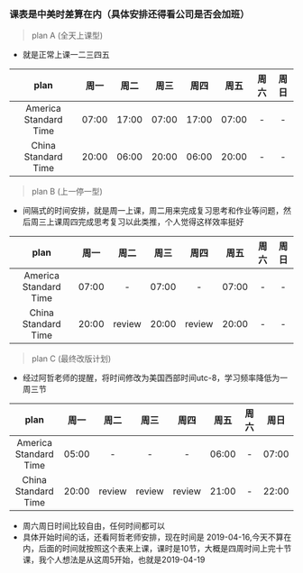 ### 课表是中美时差算在内（具体安排还得看公司是否会加班）

> plan A (全天上课型)

* 就是正常上课一二三四五

|   plan   |   周一   |   周二   |   周三   |   周四   |   周五   |   周六   |   周日   |
|:--------:|:--------:|:--------:|:-------:|:--------:|:--------:|:--------:|:-------:|
|America Standard Time|07:00|17:00|07:00|17:00|07:00|-|-|
|China Standard Time|20:00|06:00|20:00|06:00|20:00|-|-|

> plan B (上一停一型)

* 间隔式的时间安排，就是周一上课，周二用来完成复习思考和作业等问题，然后周三上课周四完成思考复习以此类推，个人觉得这样效率挺好

|   plan   |   周一   |   周二   |   周三   |   周四   |   周五   |   周六   |   周日   |
|:--------:|:--------:|:--------:|:-------:|:--------:|:--------:|:--------:|:-------:|
|America Standard Time|07:00|-|07:00|-|07:00|-|-|
|China Standard Time|20:00|review|20:00|review|20:00|-|-|

> plan C (最终改版计划)

* 经过阿哲老师的提醒，将时间修改为美国西部时间utc-8，学习频率降低为一周三节

|   plan   |   周一   |   周二   |   周三   |   周四   |   周五   |   周六   |   周日   |
|:--------:|:--------:|:--------:|:-------:|:--------:|:--------:|:--------:|:-------:|
|America Standard Time|05:00|-|-|-|06:00|-|07:00|
|China Standard Time|20:00|review|review|review|21:00|-|22:00|

* 周六周日时间比较自由，任何时间都可以
* 具体开始时间的话，还看阿哲老师安排，现在时间是 2019-04-16,今天不算在内，后面的时间就按照这个表来上课，课时是10节，大概是四周时间上完十节课，我个人想法是从这周5开始，也就是2019-04-19


